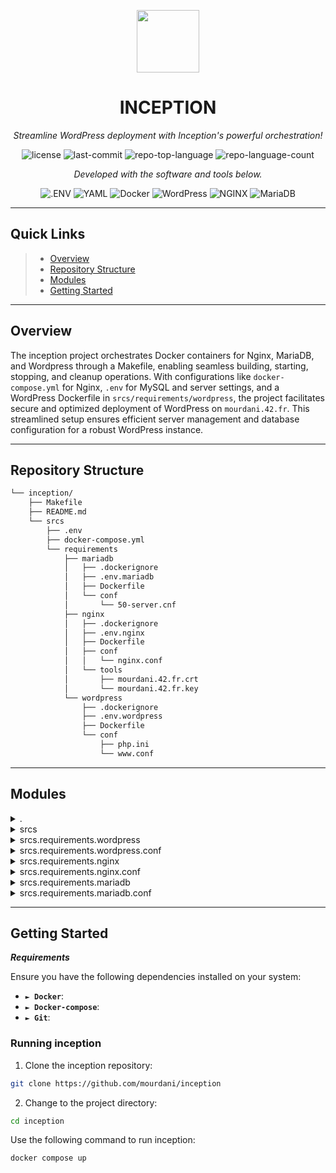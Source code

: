<p align="center">
  <img src="https://img.icons8.com/external-tal-revivo-filled-tal-revivo/96/external-markdown-a-lightweight-markup-language-with-plain-text-formatting-syntax-logo-filled-tal-revivo.png" width="100" />
</p>
<p align="center">
    <h1 align="center">INCEPTION</h1>
</p>
<p align="center">
    <em>Streamline WordPress deployment with Inception's powerful orchestration!</em>
</p>
<p align="center">
	<img src="https://img.shields.io/github/license/mourdani/inception?style=flat&color=0080ff" alt="license">
	<img src="https://img.shields.io/github/last-commit/mourdani/inception?style=flat&logo=git&logoColor=white&color=0080ff" alt="last-commit">
	<img src="https://img.shields.io/github/languages/top/mourdani/inception?style=flat&color=0080ff" alt="repo-top-language">
	<img src="https://img.shields.io/github/languages/count/mourdani/inception?style=flat&color=0080ff" alt="repo-language-count">
<p>
<p align="center">
		<em>Developed with the software and tools below.</em>
</p>
<p align="center">
	<img src="https://img.shields.io/badge/.ENV-ECD53F.svg?style=flat&logo=dotenv&logoColor=black" alt=".ENV">
	<img src="https://img.shields.io/badge/YAML-CB171E.svg?style=flat&logo=YAML&logoColor=white" alt="YAML">
	<img src="https://img.shields.io/badge/Docker-2496ED.svg?style=flat&logo=Docker&logoColor=white" alt="Docker">
	<img src="https://img.shields.io/badge/WordPress-21759B.svg?style=flat&logo=WordPress&logoColor=white" alt="WordPress">
	<img src="https://img.shields.io/badge/NGINX-009639.svg?style=flat&logo=NGINX&logoColor=white" alt="NGINX">
	<img src="https://img.shields.io/badge/MariaDB-003545.svg?style=flat&logo=MariaDB&logoColor=white" alt="MariaDB">
</p>
<hr>

##  Quick Links

> - [ Overview](#-overview)
> - [ Repository Structure](#-repository-structure)
> - [ Modules](#-modules)
> - [ Getting Started](#-getting-started)

---

##  Overview

The inception project orchestrates Docker containers for Nginx, MariaDB, and Wordpress through a Makefile, enabling seamless building, starting, stopping, and cleanup operations. With configurations like `docker-compose.yml` for Nginx, `.env` for MySQL and server settings, and a WordPress Dockerfile in `srcs/requirements/wordpress`, the project facilitates secure and optimized deployment of WordPress on `mourdani.42.fr`. This streamlined setup ensures efficient server management and database configuration for a robust WordPress instance.

---

##  Repository Structure

```sh
└── inception/
    ├── Makefile
    ├── README.md
    └── srcs
        ├── .env
        ├── docker-compose.yml
        └── requirements
            ├── mariadb
            │   ├── .dockerignore
            │   ├── .env.mariadb
            │   ├── Dockerfile
            │   └── conf
            │       └── 50-server.cnf
            ├── nginx
            │   ├── .dockerignore
            │   ├── .env.nginx
            │   ├── Dockerfile
            │   ├── conf
            │   │   └── nginx.conf
            │   └── tools
            │       ├── mourdani.42.fr.crt
            │       └── mourdani.42.fr.key
            └── wordpress
                ├── .dockerignore
                ├── .env.wordpress
                ├── Dockerfile
                └── conf
                    ├── php.ini
                    └── www.conf
```

---

##  Modules

<details closed><summary>.</summary>

| File                                                                   | Summary                                                                                                                                                                                             |
| ---                                                                    | ---                                                                                                                                                                                                 |
| [Makefile](https://github.com/mourdani/inception/blob/master/Makefile) | The Makefile in the `inception` repository orchestrates Docker containers for Nginx, MariaDB, and Wordpress. It provides commands for building, starting, stopping, and cleaning up the containers. |

</details>

<details closed><summary>srcs</summary>

| File                                                                                            | Summary                                                                                                                                                                                                 |
| ---                                                                                             | ---                                                                                                                                                                                                     |
| [docker-compose.yml](https://github.com/mourdani/inception/blob/master/srcs/docker-compose.yml) | Code Summary:**The code snippet in **srcs/docker-compose.yml** defines a service for Nginx in the main repository **inception**. Its role is to configure and build the Nginx container for deployment. |
| [.env](https://github.com/mourdani/inception/blob/master/srcs/.env)                             | Code snippet in `srcs/.env` sets MySQL and server configurations for WordPress deployment in `inception` repository. Ensures secure and optimized database and server setup for `mourdani.42.fr`.       |

</details>

<details closed><summary>srcs.requirements.wordpress</summary>

| File                                                                                                           | Summary                                                                                                                                                                                                                                                   |
| ---                                                                                                            | ---                                                                                                                                                                                                                                                       |
| [Dockerfile](https://github.com/mourdani/inception/blob/master/srcs/requirements/wordpress/Dockerfile)         |  WordPress Dockerfile for Inception Repository **Features:** Installs WordPress on Debian, configures PHP-FPM, and exposes ports for PHP and MySQL. **Reference:** `srcs/requirements/wordpress/Dockerfile` in `inception` Repository.             |
| [.env.wordpress](https://github.com/mourdani/inception/blob/master/srcs/requirements/wordpress/.env.wordpress) | inception/srcs/requirements/wordpress/.env.wordpress` sets WordPress environment variables for database connections and user credentials. It establishes key configurations for the WordPress instance in the repository's architecture. |

</details>

<details closed><summary>srcs.requirements.wordpress.conf</summary>

| File                                                                                                    | Summary                                                                                                                                                                                    |
| ---                                                                                                     | ---                                                                                                                                                                                        |
| [www.conf](https://github.com/mourdani/inception/blob/master/srcs/requirements/wordpress/conf/www.conf) | Code snippet in `www.conf` initializes a new pool in WordPress environment. Critical role in managing PHP processes for improved performance in parent repository architecture. |

</details>

<details closed><summary>srcs.requirements.nginx</summary>

| File                                                                                               | Summary                                                                                                                                                                                                         |
| ---                                                                                                | ---                                                                                                                                                                                                             |
| [.env.nginx](https://github.com/mourdani/inception/blob/master/srcs/requirements/nginx/.env.nginx) | Code in srcs/requirements/nginx/.env.nginx manages environment variables for the Nginx container in the repository. It configures settings and behavior specific to Nginx's deployment within the architecture. |

</details>

<details closed><summary>srcs.requirements.nginx.conf</summary>

| File                                                                                                    | Summary                                                                                                                                                                                                                              |
| ---                                                                                                     | ---                                                                                                                                                                                                                                  |
| [nginx.conf](https://github.com/mourdani/inception/blob/master/srcs/requirements/nginx/conf/nginx.conf) | `Code in srcs/requirements/nginx/Dockerfile sets up Nginx configuration for the Docker container in the project architecture, delivering web server functionalities. Key for serving static and dynamic content.` |

</details>

<details closed><summary>srcs.requirements.mariadb</summary>

| File                                                                                                     | Summary                                                                                                                                                                                                          |
| ---                                                                                                      | ---                                                                                                                                                                                                              |
| [Dockerfile](https://github.com/mourdani/inception/blob/master/srcs/requirements/mariadb/Dockerfile)     | Code snippet in `srcs/requirements/mariadb/Dockerfile` sets up MariaDB in the repository by updating and installing mariadb-server, configuring the server, exposing port 3306, and starting the mariadb daemon. |
| [.env.mariadb](https://github.com/mourdani/inception/blob/master/srcs/requirements/mariadb/.env.mariadb) | Code snippet at srcs/requirements/mariadb/.env.mariadb sets MySQL configuration with root password, database name, user, and password for the Inception repository's MariaDB container.                          |

</details>

<details closed><summary>srcs.requirements.mariadb.conf</summary>

| File                                                                                                            | Summary                                                                                                                                                                                             |
| ---                                                                                                             | ---                                                                                                                                                                                                 |
| [50-server.cnf](https://github.com/mourdani/inception/blob/master/srcs/requirements/mariadb/conf/50-server.cnf) | Code in srcs/requirements/mariadb/conf/50-server.cnf sets configuration options for MariaDB server, ensuring optimal performance and stability within the repository's Docker-based infrastructure. |

</details>

---

##  Getting Started

***Requirements***

Ensure you have the following dependencies installed on your system:

* **<code>► Docker</code>**:
* **<code>► Docker-compose</code>**:
* **<code>► Git</code>**:

###  Running inception

1. Clone the inception repository:

```sh
git clone https://github.com/mourdani/inception
```

2. Change to the project directory:

```sh
cd inception
```

Use the following command to run inception:

```sh
docker compose up
```
